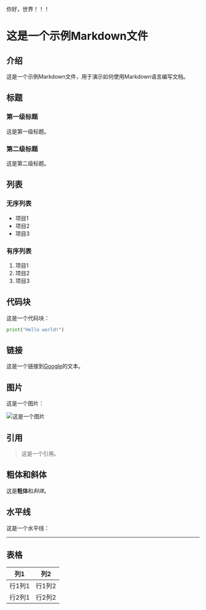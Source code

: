 你好，世界！！！

# 这是一个示例Markdown文件

## 介绍

这是一个示例Markdown文件，用于演示如何使用Markdown语言编写文档。

## 标题

### 第一级标题

这是第一级标题。

### 第二级标题

这是第二级标题。

## 列表

### 无序列表

- 项目1
- 项目2
- 项目3

### 有序列表

1. 项目1
2. 项目2
3. 项目3

## 代码块

这是一个代码块：

```python
print("Hello world!")
```

## 链接

这是一个链接到[Google](https://www.google.com)的文本。

## 图片

这是一个图片：

![这是一个图片](./image.jpg)

## 引用

> 这是一个引用。

## 粗体和斜体

这是**粗体**和*斜体*。

## 水平线

这是一个水平线：

---

## 表格

| 列1 | 列2 |
| --- | --- |
| 行1列1 | 行1列2 |
| 行2列1 | 行2列2 |

